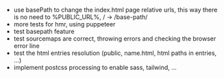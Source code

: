 -   use basePath to change the index.html page relative urls, this way there is no need to %PUBLIC_URL%, / -> /base-path/
-   more tests for hmr, using puppeteer
-   test basepath feature
-   test sourcemaps are correct, throwing errors and checking the browser error line
-   test the html entries resolution (public, name.html, html paths in entries, ...)
-   implement postcss processing to enable sass, tailwind, ...

